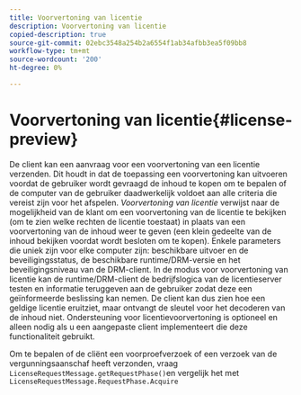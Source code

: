 ```yaml
---
title: Voorvertoning van licentie
description: Voorvertoning van licentie
copied-description: true
source-git-commit: 02ebc3548a254b2a6554f1ab34afbb3ea5f09bb8
workflow-type: tm+mt
source-wordcount: '200'
ht-degree: 0%

---
```


# Voorvertoning van licentie{#license-preview}

De client kan een aanvraag voor een voorvertoning van een licentie verzenden. Dit houdt in dat de toepassing een voorvertoning kan uitvoeren voordat de gebruiker wordt gevraagd de inhoud te kopen om te bepalen of de computer van de gebruiker daadwerkelijk voldoet aan alle criteria die vereist zijn voor het afspelen. *Voorvertoning van licentie* verwijst naar de mogelijkheid van de klant om een voorvertoning van de licentie te bekijken (om te zien welke rechten de licentie toestaat) in plaats van een voorvertoning van de inhoud weer te geven (een klein gedeelte van de inhoud bekijken voordat wordt besloten om te kopen). Enkele parameters die uniek zijn voor elke computer zijn: beschikbare uitvoer en de beveiligingsstatus, de beschikbare runtime/DRM-versie en het beveiligingsniveau van de DRM-client. In de modus voor voorvertoning van licentie kan de runtime/DRM-client de bedrijfslogica van de licentieserver testen en informatie teruggeven aan de gebruiker zodat deze een geïnformeerde beslissing kan nemen. De client kan dus zien hoe een geldige licentie eruitziet, maar ontvangt de sleutel voor het decoderen van de inhoud niet. Ondersteuning voor licentievoorvertoning is optioneel en alleen nodig als u een aangepaste client implementeert die deze functionaliteit gebruikt.

Om te bepalen of de cliënt een voorproefverzoek of een verzoek van de vergunningsaanschaf heeft verzonden, vraag `LicenseRequestMessage.getRequestPhase()`en vergelijk het met `LicenseRequestMessage.RequestPhase.Acquire`
